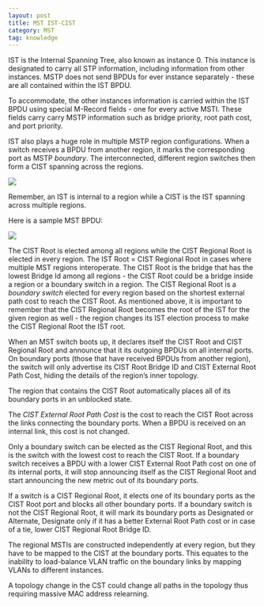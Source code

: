 ```yaml
---
layout: post
title: MST IST-CIST
category: MST
tag: knowledge
---
```


IST is the Internal Spanning Tree, also known as instance 0. This instance is designated to carry all STP information, including information from other instances. MSTP does not send BPDUs for ever instance separately - these are all contained within the IST BPDU.

To accommodate, the other instances information is carried within the IST BPDU using special M-Record fields - one for every active MSTI. These fields carry carry MSTP information such as bridge priority, root path cost, and port priority.

IST also plays a huge role in multiple MSTP region configurations. When a switch receives a BPDU from another region, it marks the corresponding port as MSTP *boundary*. The interconnected, different region switches then form a CIST spanning across the regions.

![][image-1]

Remember, an IST is internal to a region while a CIST is the IST spanning across multiple regions.

Here is a sample MST BPDU:

![][image-2]

The CIST Root is elected among all regions while the CIST Regional Root is elected in every region. The IST Root = CIST Regional Root in cases where multiple MST regions interoperate. The CIST Root is the bridge that has the lowest Bridge Id among all regions - the CIST Root could be a bridge inside a region or a boundary switch in a region. The CIST Regional Root is a *boundary switch* elected for every region based on the shortest external path cost to reach the CIST Root. As mentioned above, it is important to remember that the CIST Regional Root becomes the root of the IST for the given region as well - the region changes its IST election process to make the CIST Regional Root the IST root.

When an MST switch boots up, it declares itself the CIST Root and CIST Regional Root and announce that it its outgoing BPDUs on all internal ports. On boundary ports (those that have received BPDUs from another region), the switch will only advertise its CIST Root Bridge ID and CIST External Root Path Cost, hiding the details of the region’s inner topology.

The region that contains the CIST Root automatically places all of its boundary ports in an unblocked state.

The *CIST External Root Path Cost* is the cost to reach the CIST Root across the links connecting the boundary ports. When a BPDU is received on an internal link, this cost is not changed.

Only a boundary switch can be elected as the CIST Regional Root, and this is the switch with the lowest cost to reach the CIST Root. If a boundary switch receives a BPDU with a lower CIST External Root Path cost on one of its internal ports, it will stop announcing itself as the CIST Regional Root and start announcing the new metric out of its boundary ports.

If a switch is a CIST Regional Root, it elects one of its boundary ports as the CIST Root port and blocks all other boundary ports. If a boundary switch is not the CIST Regional Root, it will mark its boundary ports as Designated or Alternate, Designate only if it has a better External Root Path cost or in case of a tie, lower CIST Regional Root Bridge ID.

The regional MSTIs are constructed independently at every region, but they have to be mapped to the CIST at the boundary ports. This equates to the inability to load-balance VLAN traffic on the boundary links by mapping VLANs to different instances.

A topology change in the CST could change all paths in the topology thus requiring massive MAC address relearning.


[image-1]:	http://blog.ine.com/wp-content/uploads/2010/02/mstp-3-multi-region-physical-topology.png
[image-2]:	http://blog.ine.com/wp-content/uploads/2010/02/mstp-3-multi-region-cst-mstp-packet-format.png